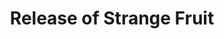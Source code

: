 ---
category: release of strange fruit
title: Release of Strange Fruit
year: 1939
image: media/images/events/release_of_strange_fruit.jpg
image-caption: 
description: Strange Fruit is orginally a poem by Abel Meeropol called 'Bitter Fruit' which he wrote after seeing a photograph of the lynching of Tom Shipp and Abe Smith in Marion, Indiana. (watermark source)
songdesc: Billie Holiday recorded her version in 1939. This song has been labelled as the 'beginning of the civil rights movement', as it was the first time a black musician sung a song which at the time was deemed as controversial lyrics.
songs related:
---